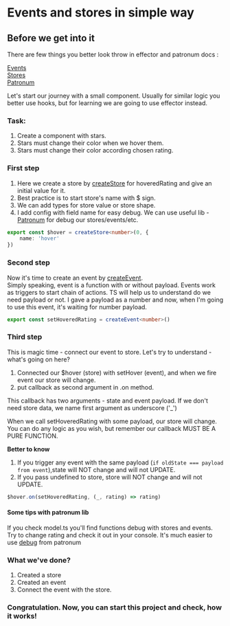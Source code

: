 # Events and stores in simple way

## Before we get into it

There are few things you better look throw in effector and patronum docs :

[Events](https://effector.dev/docs/api/effector/event)  
[Stores](https://effector.dev/docs/api/effector/store)   
[Patronum](https://github.com/effector/patronum)

Let's start our journey with a small component.
Usually for similar logic you better use hooks, but for learning we are going to use effector instead.

### Task:

1) Create a component with stars.
2) Stars must change their color when we hover them.
3) Stars must change their color according chosen rating.

### First step

1) Here we create a store by [createStore](https://effector.dev/docs/api/effector/createStore) for hoveredRating and
   give an initial value for it.
2) Best practice is to start store's name with $ sign.
3) We can add types for store value or store shape.
4) I add config with field name for easy debug. We can use useful lib - [Patronum](https://github.com/effector/patronum)
   for debug our stores/events/etc.

```ts
export const $hover = createStore<number>(0, {
    name: 'hover'
})
```

### Second step

Now it's time to create an event by [createEvent](https://effector.dev/docs/api/effector/createEvent).   
Simply speaking, event is a function with or without payload. Events work as triggers to start chain of actions.
TS will help us to understand do we need payload or not. I gave a payload as a number and now, when I'm going to use
this event, it's waiting for number payload.

```ts
export const setHoveredRating = createEvent<number>()
```

### Third step

This is magic time - connect our event to store.
Let's try to understand - what's going on here?

1) Connected our $hover (store) with setHover (event), and when we fire event our store will change.
2) put callback as second argument in .on method.

This callback has two arguments - state and event payload. If we don't need store data, we name first argument as
underscore ('_')

When we call setHoveredRating with some payload, our store will change. You can do any logic as you wish, but remember
our callback MUST BE A PURE FUNCTION.

**Better to know**

1) If you trigger any event with the same payload (``if oldState === payload from event``),state will NOT change and
   will
   not UPDATE.
2) If you pass undefined to store, store will NOT change and will not UPDATE.

```ts
$hover.on(setHoveredRating, (_, rating) => rating)
```

#### Some tips with patronum lib

If you check model.ts you'll find functions debug with stores and events. Try to change rating and check it out in your
console.
It's much easier to use [debug](https://github.com/effector/patronum/tree/main/src/debug) from patronum

### What we've done?

1) Created a store
2) Created an event
3) Connect the event with the store.

### Congratulation. Now, you can start this project and check, how it works!

